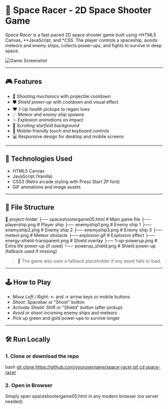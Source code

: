 # 🚀 Space Racer - 2D Space Shooter Game

*Space Racer* is a fast-paced 2D space shooter game built using *HTML5 Canvas, **JavaScript, and **CSS*. The player controls a spaceship, avoids meteors and enemy ships, collects power-ups, and fights to survive in deep space.

![Game Screenshot](preview.gif) <!-- Add your own screen recording or screenshot here -->

---

## 🎮 Features

- 🔫 *Shooting mechanics* with projectile cooldown
- 🛡 *Shield power-up* with cooldown and visual effect
- ❤ *1-Up health pickups* to regain lives
- ☄ *Meteor and enemy ship spawns*
- 💥 *Explosion animations* on impact
- 🌌 *Scrolling starfield background*
- 📱 Mobile-friendly *touch and keyboard controls*
- 💻 Responsive design for desktop and mobile screens

---

## 🧩 Technologies Used

- HTML5 Canvas
- JavaScript (Vanilla)
- CSS3 (Retro arcade styling with Press Start 2P font)
- GIF animations and image assets

---

## 📂 File Structure

📁 project-folder
├── spaceshootergame05.html # Main game file
├── playership.png # Player ship
├── enemyship1.png # Enemy ship 1
├── enemyship2.png # Enemy ship 2
├── enemyship3.png # Enemy ship 3
├── meteor.png # Meteor obstacle
├── explosion.gif # Explosion effect
├── energy-shield-transparent.png # Shield overlay
├── 1-up-powerup.png # Extra life power-up (if used)
└── powerup_shield.png # Shield power-up (fallback used if missing)


> 📝 The game also uses a fallback placeholder if any asset fails to load.

---

## 🕹 How to Play

- *Move Left / Right:* ← and → arrow keys or mobile buttons
- *Shoot:* Spacebar or "Shoot" button
- *Activate Shield:* Shift or "Shield" button (after pickup)
- *Avoid or shoot* incoming enemy ships and meteors
- *Pick up* green and gold power-ups to survive longer

---

## 🛠 Run Locally

### 1. Clone or download the repo

bash
[git clone https://github.com/yourusername/space-racer.git
cd space-racer](https://github.com/vsurya2011/Spacegame/tree/main)

### 2. Open in Browser
Simply open spaceshootergame05.html in any modern browser (no server needed).
